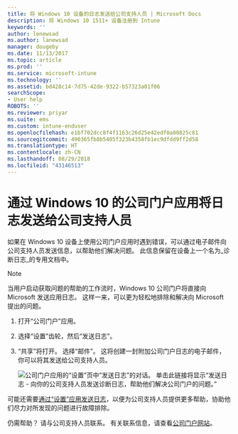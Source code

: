 ```yaml
---
title: 将 Windows 10 设备的日志发送给公司支持人员 | Microsoft Docs
description: 将 Windows 10 1511+ 设备注册到 Intune
keywords: ''
author: lenewsad
ms.author: lanewsad
manager: dougeby
ms.date: 11/13/2017
ms.topic: article
ms.prod: ''
ms.service: microsoft-intune
ms.technology: ''
ms.assetid: bd428c14-7d75-42de-9322-b57323a01f06
searchScope:
- User help
ROBOTS: ''
ms.reviewer: priyar
ms.suite: ems
ms.custom: intune-enduser
ms.openlocfilehash: e1bf702dcc8f4f1163c26d25e42edf0a00825c81
ms.sourcegitcommit: 490365fb8b5405f323b4358fb1ec9dfdd9ff2d58
ms.translationtype: HT
ms.contentlocale: zh-CN
ms.lasthandoff: 08/29/2018
ms.locfileid: "43146513"
---
```

# <a name="send-logs-to-your-company-support-from-the-company-portal-app-for-windows-10"></a>通过 Windows 10 的公司门户应用将日志发送给公司支持人员

如果在 Windows 10 设备上使用公司门户应用时遇到错误，可以通过电子邮件向公司支持人员发送信息，以帮助他们解决问题。 此信息保留在设备上一个名为_诊断日志_的专用文档中。

> [!Note]       
> 当用户启动获取问题的帮助的工作流时，Windows 10 公司门户将直接向 Microsoft 发送应用日志。 这样一来，可以更为轻松地排除和解决向 Microsoft 提出的问题。

1. 打开“公司门户”应用。
2. 选择“设置”齿轮，然后“发送日志”。
3. “共享”将打开。 选择“邮件”。 这将创建一封附加公司门户日志的电子邮件，你可以将其发送给公司支持人员。

   ![公司门户应用的“设置”页中“发送日志”的对话。 单击此链接将显示“发送日志 - 向你的公司支持人员发送诊断日志，帮助他们解决公司门户的问题。”](./media/w10-share-logs-after-1711.png)

可能还需要[通过“设置”应用发送日志](send-logs-to-your-it-admin-settings-windows.md)，以便为公司支持人员提供更多帮助，协助他们尽力对所发现的问题进行故障排除。

仍需帮助？ 请与公司支持人员联系。 有关联系信息，请查看[公司门户网站](https://go.microsoft.com/fwlink/?linkid=2010980)。
